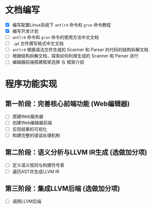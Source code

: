 # 文档编写
- [x] 编写配置Linux系统下 `antlr4` 命令和 `grun` 命令教程
- [x] 编写开发计划
- [ ] `antlr4` 命令和 `grun` 命令的使用方法中文文档
- [ ] `.g4` 文件撰写格式中文文档
- [ ] `antlr4` 根据语法文件生成的 Scanner 和 Parser 的代码的结构拆解文档
- [ ] 根据结构拆解文档，探索如何利用生成的 Scanner 和 Parser 进行
- [ ] 编辑器前端搭建框架选择 与 框架介绍

# 程序功能实现

## 第一阶段：完善核心前端功能 (Web编辑器)
- [ ] 搭建Web服务器
- [ ] 创建Web编辑器前端
- [ ] 实现结果的可视化
- [ ] 构建完整的错误处理机制

## 第二阶段：语义分析与LLVM IR生成 (选做加分项)
- [ ] 定义语义规则与构建符号表
- [ ] 遍历AST并生成LLVM IR

## 第三阶段：集成LLVM后端 (选做加分项)
- [ ] 调用LLVM后端